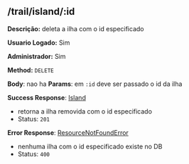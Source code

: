 ## /trail/island/:id

**Descrição:** deleta a ilha com o id especificado

**Usuario Logado:** Sim

**Administrador:** Sim

**Method:** `DELETE`

**Body**: nao ha
**Params**: em `:id` deve ser passado o id da ilha

**Success Response**: [Island](../../../../src/domain/trilhas/@entities/island.ts)
- retorna a ilha removida com o id especificado
- Status: `201`

**Error Response**: [ResourceNotFoundError](../../../../src/core/errors/resource-not-found-error.ts)
- nenhuma ilha com o id especificado existe no DB
- Status: `400`

